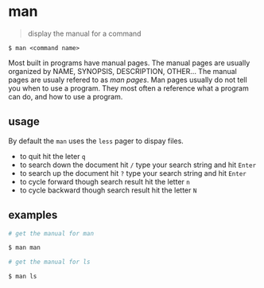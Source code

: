 # man
> display the manual for a command  

`$ man <command name>`  

Most built in programs have manual pages. The manual pages are usually organized by NAME, SYNOPSIS, DESCRIPTION, OTHER... The manual pages are usualy refered to as *man pages*. Man pages usually do not tell you when to use a program. They most often a reference what a program can do, and how to use a program. 

## usage
By default the `man` uses the `less` pager to dispay files.
* to quit hit the leter `q`
* to search down the document hit `/` type your search string and hit `Enter`
* to search up the document hit `?` type your search string and hit `Enter`
* to cycle forward though search result hit the letter `n`
* to cycle backward though search result hit the letter `N`


## examples
``` sh
# get the manual for man

$ man man
```

``` sh
# get the manual for ls

$ man ls
```

